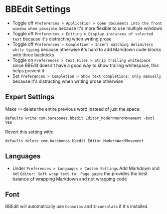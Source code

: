# BBEdit Settings

- Toggle off `Preferences > Application > Open documents into the front window when possible` because it's more flexible to use multiple windows
- Toggle off `Preferences > Editing > Display instances of selected text` because it's distracting when writing prose
- Toggle off `Preferences > Completion > Insert matching delimiters while typing` because otherwise it's hard to add Markdown code blocks with three backticks
- Toggle on `Preferences > Text Files > Strip trailing whitespace` since BBEdit doesn't have a good way to show trailing whitespace, this helps prevent it
- Set `Preferences > Completion > Show text completions: Only manually` because it's distracting when writing prose otherwise

## Expert Settings

Make `⌥⌫` delete the entire previous word instead of just the space:

```
defaults write com.barebones.bbedit Editor_ModernWordMovement -bool YES
```

Revert this setting with:

```
defaults delete com.barebones.bbedit Editor_ModernWordMovement
```

## Languages

- Under `Preferences > Languages > Custom Settings` Add Markdown and set `Editor: Soft wrap text to: Page guide` the provides the best balance of wrapping Markdown and not wrapping code

## Font

BBEdit will automatically use `Consolas` and `Inconsolata` if it's installed.
